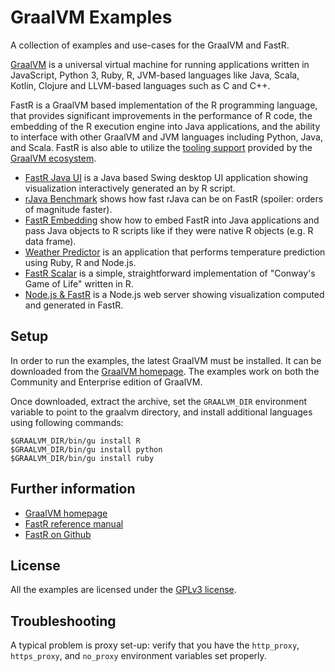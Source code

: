 # GraalVM Examples

A collection of examples and use-cases for the GraalVM and FastR.

[GraalVM](http://graalvm.org) is a universal virtual machine for running applications written in JavaScript, 
Python 3, Ruby, R, JVM-based languages like Java, Scala, Kotlin, Clojure and LLVM-based languages 
such as C and C++.

FastR is a GraalVM based implementation of the R programming language, that provides significant improvements in the performance of R code,
the embedding of the R execution engine into Java applications, and the ability to interface with other GraalVM and JVM languages including Python, Java, and Scala. 
FastR is also able to utilize the [tooling support](https://medium.com/graalvm/analyzing-the-heap-of-graalvm-polyglot-applications-b9963e68a6a) provided by the
[GraalVM ecosystem](https://medium.com/graalvm/graalvm-ten-things-12d9111f307d).

* [FastR Java UI](./fastr_javaui/README.md) is a Java based Swing desktop UI application showing visualization interactively generated an by R script.
* [rJava Benchmark](./r_java_bench) shows how fast rJava can be on FastR (spoiler: orders of magnitude faster).
* [FastR Embedding](./r_java_embedding) show how to embed FastR into Java applications and pass Java objects to R scripts like if they were native R objects (e.g. R data frame).
* [Weather Predictor](./weather_predictor/README.md) is an application that performs temperature prediction using Ruby, R and Node.js.
* [FastR Scalar](./fastr_scalar/README.md) is a simple, straightforward implementation of "Conway's Game of Life" written in R.
* [Node.js & FastR](./fastr_node/README.md) is a Node.js web server showing visualization computed and generated in FastR.

## Setup

In order to run the examples, the latest GraalVM must be installed.
It can be downloaded from the [GraalVM homepage](http://www.graalvm.org/downloads/).
The examples work on both the Community and Enterprise edition of GraalVM.

Once downloaded, extract the archive, set the `GRAALVM_DIR` environment variable to point to the graalvm directory, 
and install additional languages using following commands:

```
$GRAALVM_DIR/bin/gu install R
$GRAALVM_DIR/bin/gu install python
$GRAALVM_DIR/bin/gu install ruby
```

## Further information

* [GraalVM homepage](http://graalvm.org)
* [FastR reference manual](http://www.graalvm.org/docs/reference-manual/languages/r/)
* [FastR on Github](https://github.com/oracle/fastr)

## License

All the examples are licensed under the [GPLv3 license](https://www.gnu.org/licenses/gpl-3.0).

## Troubleshooting

A typical problem is proxy set-up: verify that you have the `http_proxy`, `https_proxy`, and `no_proxy` environment variables set properly.


